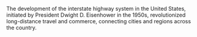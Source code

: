 The development of the interstate highway system in the United States, initiated by President Dwight D. Eisenhower in the 1950s, revolutionized long-distance travel and commerce, connecting cities and regions across the country.
